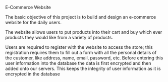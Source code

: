 E-Commerce Website

The basic objective of this project is to build and design an e-commerce website for the daily users.

The website allows users to put products into their cart and buy which ever products they would like from a variety of products.

Users are required to register with the website to access the store; this registration requires them to fill out a form with all the personal details of the customer, like address, name, email, password, etc. Before entering this user information into the database the data is first encrypted and then added onto our servers. 
This keeps the integrity of user information as it is encrypted in the database
